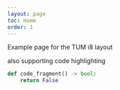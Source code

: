 ```yaml
---
layout: page
toc: Home
order: 1
---
```


Example page for the TUM i8 layout

also supporting code highlighting

```python
def code_fragment() -> bool:
    return False
```
